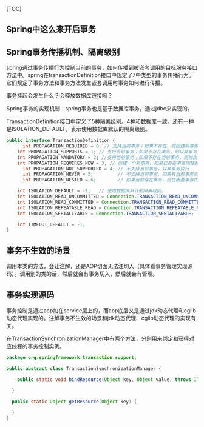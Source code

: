 [TOC]

## Spring中这么来开启事务



## Spring事务传播机制、隔离级别

spring通过事务传播行为控制当前的事务，如何传播到被嵌套调用的目标服务接口方法中。spring在transactionDefinition接口中规定了7中类型的事务传播行为。它们规定了事务方法和事务方法发生嵌套调用时事务如何进行传播。



事务挂起会发生什么？会释放数据库链接吗？



Spring事务的实现机制：spring事务也是基于数据库事务，通过jdbc来实现的。



TransactionDefinition接口中定义了5种隔离级别。4种和数据库一致。还有一种是ISOLATION_DEFAULT，表示使用数据库默认的隔离级别。

```java
public interface TransactionDefinition {
	  int PROPAGATION_REQUIRED = 0; // 支持当前事务；如果不存在，则创建新事务。
  	int PROPAGATION_SUPPORTS = 1; // 支持当前事务；如果不存在事务，则以非事务方式执行。
  	int PROPAGATION_MANDATORY = 2; //支持当前事务；如果不存在当前事务，则抛出异常。
  	int PROPAGATION_REQUIRES_NEW = 3; // 创建一个新事务，如果已存在事务则挂起
	  int PROPAGATION_NOT_SUPPORTED = 4; // 不支持当前事务，以非事务执行
	  int PROPAGATION_NEVER = 5;         // 不支持当前事务，如果有当前事务则抛出异常
	  int PROPAGATION_NESTED = 6;        // 如果当前存在事务，则在嵌套事务内执行。如果当前没有事务，则进行与PROPAGATION_REQUIRED类似的操作。

  	int ISOLATION_DEFAULT = -1;   // 使用数据库默认的隔离级别。
  	int ISOLATION_READ_UNCOMMITTED = Connection.TRANSACTION_READ_UNCOMMITTED;
  	int ISOLATION_READ_COMMITTED = Connection.TRANSACTION_READ_COMMITTED;
  	int ISOLATION_REPEATABLE_READ = Connection.TRANSACTION_REPEATABLE_READ;
  	int ISOLATION_SERIALIZABLE = Connection.TRANSACTION_SERIALIZABLE;

  	int TIMEOUT_DEFAULT = -1;
}
```



## 事务不生效的场景

调用本类的方法，会让注解，还是AOP切面无法注切入（具体看事务管理实现源码）。调用别的类的话，然后就会有事务切入，然后就会有管理。



## 事务实现源码

事务控制是通过aop加在service层上的，而aop底层又是通过jdk动态代理和cglib动态代理实现的。注解事务不生效的场景和jdk动态代理、cglib动态代理的实现有关。



在TransactionSynchronizationManager中有两个方法，分别用来绑定和获得对应线程的事务控制实例。

```java
package org.springframework.transaction.support;

public abstract class TransactionSynchronizationManager {

	public static void bindResource(Object key, Object value) throws IllegalStateException {

  }
  
  public static Object getResource(Object key) {

  }
}
```

